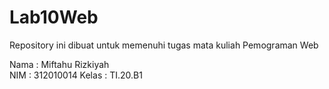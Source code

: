 # Lab10Web
Repository ini dibuat untuk memenuhi tugas mata kuliah Pemograman Web

Nama    : Miftahu Rizkiyah <br>
NIM     : 312010014
Kelas   : TI.20.B1
